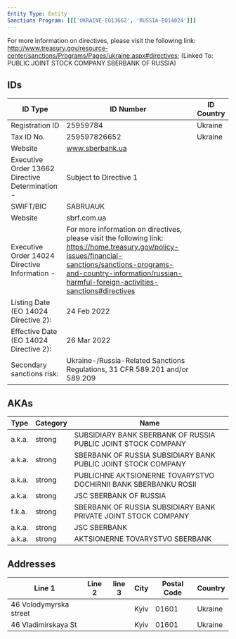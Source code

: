 ```yaml
---
Entity Type: Entity
Sanctions Program: [[['UKRAINE-EO13662', 'RUSSIA-EO14024']]]
---
```

For more information on directives, please visit the following link: http://www.treasury.gov/resource-center/sanctions/Programs/Pages/ukraine.aspx#directives; (Linked To: PUBLIC JOINT STOCK COMPANY SBERBANK OF RUSSIA)

## IDs
| ID Type | ID Number | ID Country |
|---------|-----------|------------|
| Registration ID | 25959784 | Ukraine |
| Tax ID No. | 259597826652 | Ukraine |
| Website | www.sberbank.ua |  |
| Executive Order 13662 Directive Determination - | Subject to Directive 1 |  |
| SWIFT/BIC | SABRUAUK |  |
| Website | sbrf.com.ua |  |
| Executive Order 14024 Directive Information - | For more information on directives, please visit the following link: https://home.treasury.gov/policy-issues/financial-sanctions/sanctions-programs-and-country-information/russian-harmful-foreign-activities-sanctions#directives |  |
| Listing Date (EO 14024 Directive 2): | 24 Feb 2022 |  |
| Effective Date (EO 14024 Directive 2): | 26 Mar 2022 |  |
| Secondary sanctions risk: | Ukraine-/Russia-Related Sanctions Regulations, 31 CFR 589.201 and/or 589.209 |  |


## AKAs
| Type | Category | Name      | 
|------|----------|-----------|
| a.k.a. | strong | SUBSIDIARY BANK SBERBANK OF RUSSIA PUBLIC JOINT STOCK COMPANY |
| a.k.a. | strong | SBERBANK OF RUSSIA SUBSIDIARY BANK PUBLIC JOINT STOCK COMPANY |
| a.k.a. | strong | PUBLICHNE AKTSIONERNE TOVARYSTVO DOCHIRNII BANK SBERBANKU ROSII |
| a.k.a. | strong | JSC SBERBANK OF RUSSIA |
| f.k.a. | strong | SBERBANK OF RUSSIA SUBSIDIARY BANK PRIVATE JOINT STOCK COMPANY |
| a.k.a. | strong | JSC SBERBANK |
| a.k.a. | strong | AKTSIONERNE TOVARYSTVO SBERBANK |


## Addresses
| Line 1 | Line 2 | line 3 | City | Postal Code| Country | 
|--------|--------|--------|------|------------|---------|
| 46 Volodymyrska street |  |  | Kyiv | 01601 | Ukraine |
| 46 Vladimirskaya St |  |  | Kyiv | 01601 | Ukraine |

